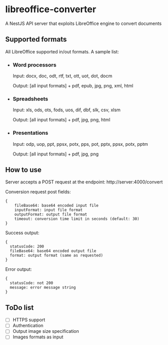 # libreoffice-converter
A NestJS API server that exploits LibreOffice engine to convert documents

## Supported formats
All LibreOffice supported in/out formats. A sample list:

* ### Word processors

  Input: docx, doc, odt, rtf, txt, ott, uot, dot, docm

  Output: [all input formats] + pdf, epub, jpg, png, xml, html

* ### Spreadsheets
  
  Input: xls, ods, ots, fods, uos, dif, dbf, slk, csv, xlsm

  Output: [all input formats] + pdf, jpg, png, html

* ### Presentations
  
  Input: odp, uop, ppt, ppsx, potx, pps, pot, pptx, ppsx, potx, pptm

  Output: [all input formats] + pdf, jpg, png

## How to use
Server accepts a POST request at the endpoint: http://server:4000/convert

Conversion request post fields:

```
{
    fileBase64: base64 encoded input file
    inputFormat: input file format
    outputFormat: output file format
    timeout: conversion time limit in seconds (default: 30)
}
```

Success output:

```
{
  statusCode: 200
  fileBase64: base64 encoded output file
  format: output format (same as requested)
}
```

Error output:

```
{
  statusCode: not 200
  message: error message string
}
```

## ToDo list
- [ ] HTTPS support
- [ ] Authentication
- [ ] Output image size specification
- [ ] Images formats as input